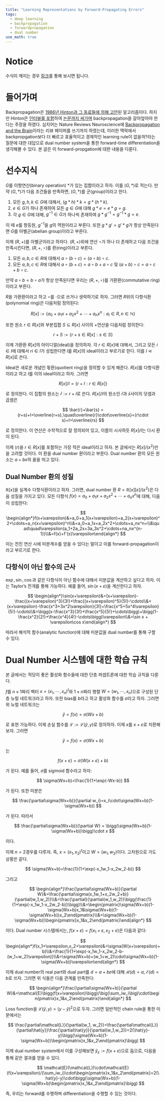 ```yaml
---
title: "Learning Representations by Forward-Propagating Errors"
tags:
  - deep learning
  - backpropagation
  - forwardpropagation
  - dual number
use_math: true
---
```


# Notice

수식이 깨지는 경우 [링크](https://jryoungwdl.notion.site/Learning-Representations-by-Forward-Propagating-Errors-317bb1ba92bd42a4ad4bf066fb6855ac?pvs=4)를 통해 보시면 됩니다.

# 들어가며

Backpropagation은 [1986년 Hinton과 그 동료들에 의해 고안](https://www.nature.com/articles/323533a0)된 알고리즘이다. 하지만 Hinton은 [인터뷰를 포함](https://www.nature.com/articles/323533a0)하여 [논문까지 써가며](https://arxiv.org/abs/2212.13345) backpropagation을 갈아엎아야 한다는 주장을 하였다. 심지어는 Nature Reviews Neuroscience에 [Backpropagation and the Brain](https://www.nature.com/articles/s41583-020-0277-3)이라는 리뷰 페이퍼를 쓰기까지 하였는데, 이러한 맥락에서 backpropgation보다 더 빠르고 효율적이고 경제적인 learning rule이 없을까?라는 질문에 대한 대답으로 dual number system을 통한 forward-time differentiation을 생각해볼 수 있다. 본 글은 이 forward-propgation에 대한 내용을 다룬다.

# 선수지식

$G$를 이항연산(binary operation) $\ast$가 있는 집합이라고 하자. 이를 $(G,\ast)$로 적는다. 만약 $(G,\ast)$가 다음 조건들을 만족하면, $(G,\ast)$를 군(group)이라고 한다.

1. 모든 $g,h,k\in G$에 대해서, $(g\ast h)\ast k = g\ast(h\ast k)$.
2. $e\in G$가 하나 존재하여 모든 $g\in G$에 대해 $g\ast e = e\ast g = g$.
3. 각 $g\in G$에 대해, $g^{-1}\in G$가 하나씩 존재하여 $g\ast g^{-1}=g^{-1}\ast g=e$.

이 때 $e$를 항등원, $g^{-1}$을 $g$의 역원이라고 부른다. 또한 $g\ast g'=g'\ast g$가 항상 만족된다면 $G$를 아벨군(abelian group)이라고 부른다.

이제 $(R,+)$를 아벨군이라고 하자다. $(R,+)$위에 연산 $\circ$가 하나 더 존재하고 다음 조건을 만족시킨다면, $(R,+,\circ)$를 환(ring)이라고 부른다.

1. 모든 $a,b,c\in R$에 대해서 $a\circ(b\circ c)=(a\circ b)\circ c$.
2. 모든 $a,b,c\in R$에 대해서 $a\circ(b+c)=a\circ b + a\circ c$ 및 $(a+b)\circ c=a\circ c + b\circ c$.

만약 $a\circ b = b \circ a$가 항상 만족된다면 우리는 $(R,+,\circ)$를 가환환(commutative ring)이라고 부른다.

$R$을 가환환이라고 하고 $\circ$를 $\cdot$으로 쓰거나 생략하기로 하자. 그러면 $R$위의 다항식환(polynomial ring)은 다음처럼 정의된다:

$$
R[x] := \{a_0 + a_1x + a_2x^2+\cdots+a_nx^n:a_i\in R, n\in\mathbb{N}\}
$$

또한 원소 $r\in R[x]$와 부분집합 $S\subseteq R[x]$ 사이의 $+$연산을 다음처럼 정의한다:

$$
r+S:=\{r+s\in R[x]:s\in S\}
$$

이제 가환환 $R[x]$의 아이디얼(ideal)을 정의하자. 각 $r\in R[x]$에 대해서, 그리고 모든 $i\in I$에 대해서 $ri\in I$가 성립한다면 $I$를 $R[x]$의 ideal이라고 부르기로 한다. 이를 $I\triangleleft R[x]$로 쓴다.

Ideal은 새로운 개념인 몫환(quotient ring)을 정의할 수 있게 해준다. $R[x]$를 다항식환이라고 하고 $I$를 이의 ideal이라고 하자. 그러면

$$
R[x]/I = \{r+I:r\in R[x]\}
$$

로 정의한다. 이 집합의 원소는 $\bar{r}:=r+I$로 쓴다. $R[x]/I$의 원소인 $\bar{r}$과 $\bar{s}$사이의 덧셈과 곱셈은

$$
\bar{r}+\bar{s} = (r+s)+I=\overline{r+s},\quad\overline{r}\cdot\overline{s}=(r\cdot s)+I=\overline{rs}
$$

로 정의한다. 이 연산은 수학적으로 잘 정의되어 있고, 이름이 시사하듯 $R[x]/I$는 다시 환이 된다.

이제 $(r)$을 $r\in R[x]$를 포함하는 가장 작은 ideal이라고 하자. 본 글에서는 $R[x]/(x^2)$만을 고려할 것이다. 이 환을 dual number 환이라고 부른다. Dual number 환의 모든 원소는 $a+bx$의 꼴을 띄고 있다.

## Dual Number 환의 성질

$\mathbb{R}[x]$을 실계수 다항식환이라고 하자. 그러면, dual number 환 $R=\mathbb{R}[x][\varepsilon]/(\varepsilon^2)$은 다음 성질을 가지고 있다. 모든 다항식 $f(x)=a_0+a_1x+a_2x^2+\cdots+a_nx^n$에 대해, 다음이 성립한다:

$$
\begin{align*}f(x+\varepsilon)&=a_0+a_1(x+\varepsilon)+a_2(x+\varepsilon)^2+\cdots+a_n(x+\varepsilon)^n\\&=a_0+a_1x+a_2x^2+\cdots+a_nx^n+\\&\quad\quad\varepsilon(a_1+2a_2x+3a_3x^2+\cdots+na_nx^{n-1})\\&=f(x)+f'(x)\varepsilon\end{align*}
$$

이는 전진 연산 시에 미분계수를 얻을 수 있다는 말이고 이를 forward-propagation이라고 부르기로 한다.

## 다항식이 아닌 함수의 근사

$\exp,\sin,\cos$과 같은 다항식이 아닌 함수에 대해서 미분값을 계산하고 싶다고 하자. 이는 Taylor’s 전개를 통해 가능하다. 예를 들어, $\sin(x+\varepsilon)$을 계산한다고 하자.

$$
\begin{align*}\sin(x+\varepsilon)&=(x+\varepsilon)-\frac{(x+\varepsilon)^3}{3!}+\frac{(x+\varepsilon)^5}{5!}-\cdots\\&=(x+\varepsilon)-\frac{x^3+3x^2\varepsilon}{3!}+\frac{x^5+5x^4\varepsilon}{5!}-\cdots\\&=\bigg(x-\frac{x^3}{3!}+\frac{x^5}{5!}+\cdots\bigg)+\bigg(1-\frac{x^2}{2!}+\frac{x^4}{4!}-\cdots\bigg)\varepsilon\\&=\sin x + \varepsilon\cos x\end{align*}
$$

따라서 해석적 함수(analytic function)에 대해 미분값을 dual number를 통해 구할 수 있다.

# Dual Number 시스템에 대한 학습 규칙

본 글에서는 적당히 좋은 활성화 함수들에 대한 단층 퍼셉트론에 대한 학습 규칙을 다룬다.

$f$를 $n\times 1$짜리 벡터 $x=(x_1,\cdots,x_n)^t$와 $1\times n$짜리 행렬 $W=(w_1,\cdots,x_n)$으로 구성된 단층 뉴럴 네트워크라고 하자. 또한 bias를 $b$라고 하고 활성화 함수를 $\sigma$라고 하자. 그러면 위 뉴럴 네트워크는

$$
\hat{y}=f(x)=\sigma(Wx+b)
$$

로 표현 가능하다. 이제 손실 함수를 $\mathcal{L}:=\mathcal{L}(\hat{y},y)$로 정의하자. 이제 $x$를 $x+\varepsilon$로 치환해보자. 그러면 

$$
\hat{y}=f(x)=\sigma(Wx+b)
$$

는

$$
f(x+\varepsilon)=\sigma(W(x+\varepsilon)+b)
$$

가 된다. 예를 들어, $\sigma$를 sigmoid 함수라고 하자:

$$
\sigma(Wx+b)=\frac{1}{1+\exp(-Wx-b)}
$$

가 된다. 또한 미분은

$$
\frac{\partial\sigma(Wx+b)}{\partial w_i}=x_i\cdot\sigma(Wx+b)(1-\sigma(Wx+b))
$$

가 된다. 따라서

$$
\frac{\partial\sigma(Wx+b)}{\partial W} = \bigg(\sigma(Wx+b)(1-\sigma(Wx+b))\bigg)\cdot x
$$

이다.

이제 $n=2$경우를 다루자. 즉, $x=(x_1, x_2)^t$이고 $W=(w_1, w_2)$이다. 고차원으로 가도 상황은 같다.

$$
\sigma(Wx+b)=\frac{1}{1+\exp(-x_1w_1-x_2w_2-b)}
$$

그리고

$$
\begin{align*}\frac{\partial\sigma(Wx+b)}{\partial W}&=\frac{\partial\sigma(x_1w_1+x_2w_2+b)}{\partial(w_1,w_2)}\\&=\frac{\partial}{\partial(w_1,w_2)}\bigg(\frac{1}{1+\exp(-x_1w_1-x_2w_2-b)}\bigg)\\&=\begin{pmatrix}\sigma(Wx+b)(1-\sigma(Wx+b)x_1&\sigma(Wx+b)(1-\sigma(Wx+b))x_2\end{pmatrix}\\&=\sigma(Wx+b)(1-\sigma(Wx+b))\begin{pmatrix}x_1&x_2\end{pmatrix}\end{align*}
$$

이다. Dual number 시스템에서는, $f(x+\varepsilon)=f(x_1+\varepsilon, x_2+\varepsilon)$은 다음과 같다:

$$
\begin{align*}f(x_1+\varepsilon,x_2+\varepsilon)&=\sigma(W(x+\varepsilon)+b)\\&=\frac{1}{1+\exp(-x_1w_1-x_2w_2-b-(w_1+w_2)\varepsilon)}\\&=\sigma(Wx+b)+(w_1+w_2)\cdot\sigma(Wx+b)(1-\sigma(Wx+b))\varepsilon\end{align*}
$$

이제 dual number의 real part와 dual part를 $d=a+b\varepsilon$에 대해 $\mathcal{R}(d)=a$, $\mathcal{E}(d)=b$로 쓰자. 그러면 위 식들은 다음 관계를 만족한다:

$$
\begin{align*}\frac{\partial\sigma(Wx+b)}{\partial W}&=\mathcal{E}\bigg(f(x+\varepsilon)\bigg)/\big(\sum_iw_i\big)\cdot\begin{pmatrix}x_1&x_2\end{pmatrix}\end{align*}
$$

Loss function을 $\mathcal{L}(\hat{y},y)=(y-\hat{y})^2$으로 두자. 그러면 일반적인 chain rule을 통한 미분에서는

$$
\frac{\partial\mathcal{L}}{\partial(w_1, w_2)}=\frac{\partial\mathcal{L}}{\partial\hat{y}}\frac{\partial\hat{y}}{\partial(w_1,w_2)}=2(\hat{y}-y)\bigg(\sigma(Wx+b)(1-\sigma(Wx+b))\begin{pmatrix}x_1&x_2\end{pmatrix}\bigg)
$$

이제 dual number system에서 이를 구성해보면 $\hat{y}_\varepsilon:=f(x+\varepsilon)$으로 둠으로, 다음을 통해 같은 결과를 얻을 수 있다.

$$
\mathcal{E}(\mathcal{L})\cdot\mathcal{E}(f(x+\varepsilon)/(\sum_iw_i)\cdot\begin{pmatrix}x_1&x_2\end{pmatrix}=2(\hat{y}-y)\cdot\bigg(\sigma(Wx+b)(1-\sigma(Wx+b)\begin{pmatrix}x_1&x_2\end{pmatrix}\bigg)
$$

즉, 우리는 forward를 수행하며 differentiation을 수행할 수 있는 것이다.
